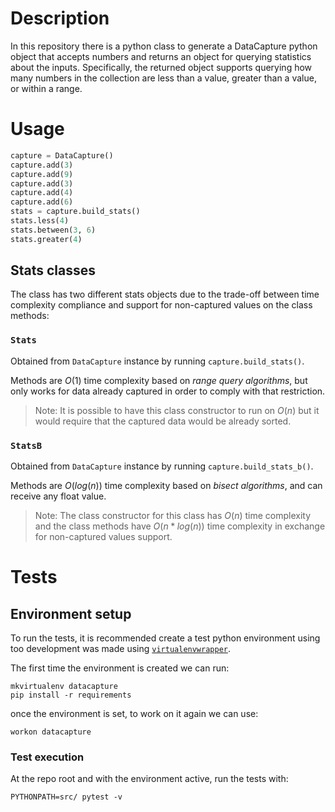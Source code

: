 # Description

In this repository there is a python class to generate a DataCapture
python object that accepts numbers and returns an object for querying
statistics about the inputs. Specifically, the returned object
supports querying how many numbers in the collection are less than a
value, greater than a value, or within a range.

# Usage

``` python
capture = DataCapture()
capture.add(3)
capture.add(9)
capture.add(3)
capture.add(4)
capture.add(6)
stats = capture.build_stats()
stats.less(4)
stats.between(3, 6)
stats.greater(4)
```

## Stats classes

The class has two different stats objects due to the trade-off between time complexity compliance and support for non-captured values on the class methods:

### `Stats`
Obtained from `DataCapture` instance by running `capture.build_stats()`.

Methods are $O(1)$ time complexity based on *range query algorithms*, but only works for data already captured in order to comply with that restriction.

> Note: It is possible to have this class constructor to run on $O(n)$
> but it would require that the captured data would be already sorted.



### `StatsB`
Obtained from `DataCapture` instance by running `capture.build_stats_b()`.

Methods are $O(log(n))$ time complexity based on *bisect algorithms*, and can receive any float value.

> Note: The class constructor for this class has $O(n)$ time
> complexity and the class methods have $O(n * log(n))$ time
> complexity in exchange for non-captured values support.

# Tests

## Environment setup
To run the tests, it is recommended create a test python environment using too
development was made using [`virtualenvwrapper`](https://virtualenvwrapper.readthedocs.io/en/latest/).

The first time the environment is created we can run:

``` shell
mkvirtualenv datacapture
pip install -r requirements
```

once the environment is set, to work on it again we can use:

``` shell
workon datacapture
```

### Test execution

At the repo root and with the environment active, run the tests with:

``` shell
PYTHONPATH=src/ pytest -v
```
